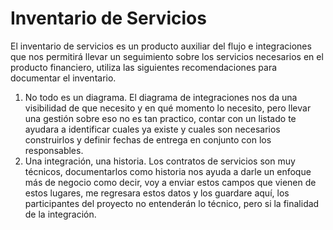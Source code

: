 # Inventario de Servicios

El inventario de servicios es un producto auxiliar del flujo e integraciones que nos permitirá llevar un seguimiento sobre los servicios necesarios en el producto financiero, utiliza las siguientes recomendaciones para documentar el inventario.

1. No todo es un diagrama. El diagrama de integraciones nos da una visibilidad de que necesito y en qué momento lo necesito, pero llevar una gestión sobre eso no es tan practico, contar con un listado te ayudara a identificar cuales ya existe y cuales son necesarios construirlos y definir fechas de entrega en conjunto con los responsables.
2. Una integración, una historia. Los contratos de servicios son muy técnicos, documentarlos como historia nos ayuda a darle un enfoque más de negocio como decir, voy a enviar estos campos que vienen de estos lugares, me regresara estos datos y los guardare aquí, los participantes del proyecto no entenderán lo técnico, pero si la finalidad de la integración.
